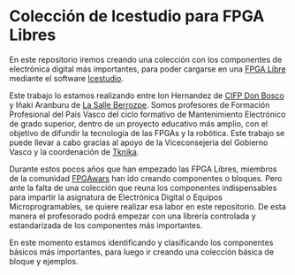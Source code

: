 # Colección de Icestudio para FPGA Libres

En este repositorio iremos creando una colección con los componentes de electrónica digital más importantes, para poder cargarse en una [FPGA Libre](https://www.youtube.com/watch?v=By8x3gL88T0) mediante el software [Icestudio](https://github.com/FPGAwars/icestudio).

Este trabajo lo estamos realizando entre Ion Hernandez de [CIFP Don Bosco](http://www.donbosco.hezkuntza.net/web/guest/inicio1) y Iñaki Aranburu de [La Salle Berrozpe](http://www.lasalleberrozpe.eus/web/eu). Somos profesores de Formación Profesional del País Vasco del ciclo formativo de Mantenimiento Electrónico de grado superior, dentro de un proyecto educativo más amplio, con el objetivo de difundir la tecnología de las FPGAs y la robótica. Este trabajo se puede llevar a cabo gracias al apoyo de la Viceconsejeria del Gobierno Vasco y la coordenación de [Tknika](https://www.tknika.eus/).

Durante estos pocos años que han empezado las FPGA Libres, miembros de la comunidad [FPGAwars](https://groups.google.com/forum/#!forum/fpga-wars-explorando-el-lado-libre) han ido creando componentes o bloques. Pero ante la falta de una colección que reuna los componentes indispensables para impartir la asignatura de Electrónica Digital o Equipos Microprogramables, se quiere realizar esa labor en este repositorio. De esta manera el profesorado podrá empezar con una librería controlada y estandarizada de los componentes más importantes.

En este momento estamos identificando y clasificando los componentes básicos más importantes, para luego ir creando una colección básica de bloque y ejemplos. 

